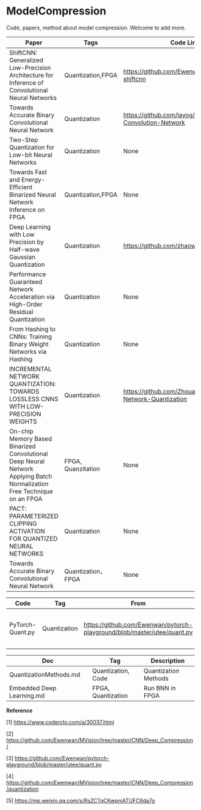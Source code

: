 # ModelCompression


Code, papers, method about model compression. Welcome to add more.

| Paper                                                        | Tags                | Code Link                                                    | Years |
| ------------------------------------------------------------ | ------------------- | ------------------------------------------------------------ | ----- |
| ShiftCNN: Generalized Low-Precision Architecture for Inference of Convolutional Neural Networks | Quantization,FPGA   | https://github.com/Ewenwan/caffe-quant-shiftcnn              | 2017  |
| Towards Accurate Binary Convolutional Neural Network         | Quantization        | https://github.com/layog/Accurate-Binary-Convolution-Network | 2017  |
| Two-Step Quantization for Low-bit Neural Networks            | Quantization        | None                                                         | 2018  |
| Towards Fast and Energy-Efficient Binarized Neural Network Inference on FPGA | Quantization,FPGA   | None                                                         | 2018  |
| Deep Learning with Low Precision by Half-wave Gaussian Quantization | Quantization        | https://github.com/zhaoweicai/hwgq                           | 2017  |
| Performance Guaranteed Network Acceleration via High-Order Residual Quantization | Quantization        | None                                                         | 2017  |
| From Hashing to CNNs: Training Binary Weight Networks via Hashing | Quantization        | None                                                         | 2017  |
| INCREMENTAL NETWORK QUANTIZATION: TOWARDS LOSSLESS CNNS WITH LOW-PRECISION WEIGHTS | Quantization        | https://github.com/Zhouaojun/Incremental-Network-Quantization | 2017  |
| On-chip Memory Based Binarized Convolutional Deep Neural Network Applying Batch Normalization Free Technique on an FPGA | FPGA, Quanzitation  | None                                                         | 2017  |
| PACT: PARAMETERIZED CLIPPING ACTIVATION FOR QUANTIZED NEURAL NETWORKS | Quantization        | None                                                         | 2018  |
| Towards Accurate Binary Convolutional Neural Network         | Quantization， FPGA | None                                                         | 2017  |


| Code             | Tag          | From                                                         | Description                                          |
| ---------------- | ------------ | ------------------------------------------------------------ | ---------------------------------------------------- |
| PyTorch-Quant.py | Quantization | https://github.com/Ewenwan/pytorch-playground/blob/master/utee/quant.py | Different quantization methods implement by PyTorch. |

| Doc                       | Tag                | Description          |
| ------------------------- | ------------------ | -------------------- |
| QuantizationMethods.md    | Quantization, Code | Quantization Methods |
| Embedded Deep Learning.md | FPGA, Quantization | Run BNN in FPGA      |

**Reference** 

[1] https://www.codercto.com/a/30037.html

[2] https://github.com/Ewenwan/MVision/tree/master/CNN/Deep_Compression/

[3] https://github.com/Ewenwan/pytorch-playground/blob/master/utee/quant.py

[4] https://github.com/Ewenwan/MVision/tree/master/CNN/Deep_Compression/quantization

[5] https://mp.weixin.qq.com/s/RsZCTqCKwpnjATUFC8da7g
